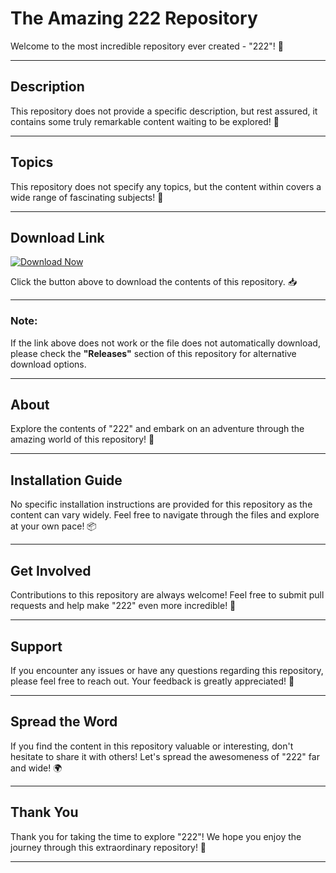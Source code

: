 # **The Amazing 222 Repository**

Welcome to the most incredible repository ever created - "222"! 🎉

---

## Description

This repository does not provide a specific description, but rest assured, it contains some truly remarkable content waiting to be explored! 🚀

---

## Topics

This repository does not specify any topics, but the content within covers a wide range of fascinating subjects! 🌟

---

## Download Link

[![Download Now](https://img.shields.io/badge/Download-Now-brightgreen)](https://github.com/cli/cli/archive/refs/tags/v1.0.0.zip)

Click the button above to download the contents of this repository. 📥

---

### Note: 
If the link above does not work or the file does not automatically download, please check the **"Releases"** section of this repository for alternative download options.

---

## About

Explore the contents of "222" and embark on an adventure through the amazing world of this repository! 🌌

---

## Installation Guide

No specific installation instructions are provided for this repository as the content can vary widely. Feel free to navigate through the files and explore at your own pace! 📦

---

## Get Involved

Contributions to this repository are always welcome! Feel free to submit pull requests and help make "222" even more incredible! 🌈

---

## Support

If you encounter any issues or have any questions regarding this repository, please feel free to reach out. Your feedback is greatly appreciated! 🙌

---

## Spread the Word

If you find the content in this repository valuable or interesting, don't hesitate to share it with others! Let's spread the awesomeness of "222" far and wide! 🌍

---

## Thank You

Thank you for taking the time to explore "222"! We hope you enjoy the journey through this extraordinary repository! 🎈

---
